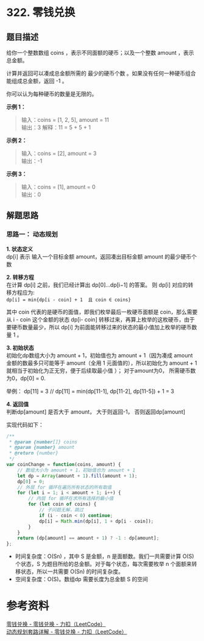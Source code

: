 # 322. 零钱兑换  
## 题目描述 
给你一个整数数组 coins ，表示不同面额的硬币；以及一个整数 amount ，表示总金额。

计算并返回可以凑成总金额所需的 最少的硬币个数 。如果没有任何一种硬币组合能组成总金额，返回 -1 。

你可以认为每种硬币的数量是无限的。 

**示例 1：**  
> 输入：coins = [1, 2, 5], amount = 11  
> 输出：3 
> 解释：11 = 5 + 5 + 1  

**示例 2：**  
> 输入：coins = [2], amount = 3  
> 输出：-1   

**示例 3：**  
> 输入：coins = [1], amount = 0  
> 输出：0  

## 解题思路  
### 思路一： 动态规划 
**1. 状态定义**  
dp[i] 表示 输入一个目标金额 amount，返回凑出目标金额 amount 的最少硬币个数   

**2. 转移方程**  
在计算 dp[i] 之前，我们已经计算出 dp[0]...dp[i−1] 的答案。 则 dp[i] 对应的转移方程应为:  
`dp[i] = min{dp[i - coin] + 1  且 coin ∈ coins}`  

其中 coin 代表的是硬币的面值，即我们枚举最后一枚硬币面额是 coin，那么需要从 i - coin 这个金额的状态 dp[i- coin] 转移过来，再算上枚举的这枚硬币，由于要硬币数量最少，所以 dp[i] 为前面能转移过来的状态的最小值加上枚举的硬币数量 1 。 

**3. 初始状态**  
初始化dp数组大小为 amount + 1，初始值也为 amount + 1（因为凑成 amount 金额的数最多只可能等于 amount（全用 1 元面值的），所以初始化为 amount + 1 就相当于初始化为正无穷，便于后续取最小值 ）； 对于amount为0， 所需硬币数为0，dp[0] = 0.

举例：  dp[11] = 3 // dp[11] = min(dp[11-1], dp[11-2], dp[11-5]) + 1 = 3 

**4. 返回值**  
判断dp[amount] 是否大于 amount， 大于则返回-1， 否则返回dp[amount] 



实现代码如下：  
```javascript
/**
 * @param {number[]} coins
 * @param {number} amount
 * @return {number}
 */
var coinChange = function(coins, amount) {
    // 数组大小为 amount + 1，初始值也为 amount + 1
    let dp = Array(amount + 1).fill(amount + 1);
    dp[0] = 0;
    // 外层 for 循环在遍历所有状态的所有取值
    for (let i = 1; i < amount + 1; i++) {
        // 内层 for 循环在求所有选择的最小值
        for (let coin of coins) {
            // 子问题无解，跳过
            if (i - coin < 0) continue;
            dp[i] = Math.min(dp[i], 1 + dp[i - coin]);
        }
    }
    return (dp[amount] == amount + 1) ? -1 : dp[amount];
}; 
```
- 时间复杂度：O(Sn) ，其中 S 是金额，n 是面额数。我们一共需要计算 O(S) 个状态，S 为题目所给的总金额。对于每个状态，每次需要枚举 n 个面额来转移状态，所以一共需要 O(Sn) 的时间复杂度。
- 空间复杂度：O(S)。数组dp 需要长度为总金额 S 的空间   

# 参考资料  
[零钱兑换 - 零钱兑换 - 力扣（LeetCode）](https://leetcode.cn/problems/coin-change/solution/322-ling-qian-dui-huan-by-leetcode-solution/)   
[动态规划套路详解 - 零钱兑换 - 力扣（LeetCode）](https://leetcode.cn/problems/coin-change/solution/dong-tai-gui-hua-tao-lu-xiang-jie-by-wei-lai-bu-ke/)